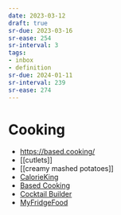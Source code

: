 ```yaml
---
date: 2023-03-12
draft: true
sr-due: 2023-03-16
sr-ease: 254
sr-interval: 3
tags:
- inbox
- definition
sr-due: 2024-01-11
sr-interval: 239
sr-ease: 274
---
```


# Cooking

- <https://based.cooking/>
- [[cutlets]]
- [[creamy mashed potatoes]]
- [CalorieKing](https://www.calorieking.com/us/en/)
- [Based Cooking](https://based.cooking/)
- [Cocktail Builder](https://www.cocktailbuilder.com/)
- [MyFridgeFood](https://myfridgefood.com/)
